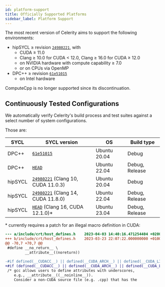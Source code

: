 ```yaml
---
id: platform-support
title: Officially Supported Platforms
sidebar_label: Platform Support
---
```


The most recent version of Celerity aims to support the following environments:

* hipSYCL ≥ revision [`24980221`](https://github.com/illuhad/hipSYCL/commit/24980221), with
  * CUDA ≥ 11.0
  * Clang ≥ 10.0 for CUDA &lt; 12.0, Clang ≥ 16.0 for CUDA ≥ 12.0
  * on NVIDIA hardware with compute capability ≥ 7.0
  * or on CPUs via OpenMP
* DPC++ ≥ revision [`61e51015`](https://github.com/intel/llvm/commit/61e51015)
  * on Intel hardware

ComputeCpp is no longer supported since its discontinuation.

## Continuously Tested Configurations

We automatically verify Celerity's build process and test suites against a select number of system configurations.

Those are:

| SYCL       | SYCL version                                                                             | OS           | Build type     |
|------------|------------------------------------------------------------------------------------------|--------------|----------------|
| DPC++      | [`61e51015`](https://github.com/intel/llvm/commit/61e51015)                              | Ubuntu 20.04 | Debug          |
| DPC++      | [`HEAD`](https://github.com/intel/llvm/)                                                 | Ubuntu 22.04 | Debug, Release |
| hipSYCL    | [`24980221`](https://github.com/illuhad/hipSYCL/commit/24980221) (Clang 10, CUDA 11.0.3) | Ubuntu 20.04 | Debug          |
| hipSYCL    | [`24980221`](https://github.com/illuhad/hipSYCL/commit/24980221) (Clang 14, CUDA 11.8.0) | Ubuntu 22.04 | Debug, Release |
| hipSYCL    | [`HEAD`](https://github.com/illuhad/hipSYCL) (Clang 16, CUDA 12.1.0)\*                   | Ubuntu 23.04 | Debug, Release |

\* currently requires a patch for an illegal macro definition in CUDA:
  
```diff
--- a/include/crt/host_defines.h	2023-04-03 14:40:16.471254404 +0200
+++ b/include/crt/host_defines.h	2023-03-23 22:07:22.000000000 +0100
@@ -70,7 +70,7 @@
 #define __no_return__ \
         __attribute__((noreturn))
         
-#if defined(__CUDACC__) || defined(__CUDA_ARCH__) || defined(__CUDA_LIBDEVICE__)
+#if (defined(__CUDACC__) || defined(__CUDA_ARCH__) || defined(__CUDA_LIBDEVICE__)) && !defined(__clang__)
 /* gcc allows users to define attributes with underscores, 
    e.g., __attribute__((__noinline__)).
    Consider a non-CUDA source file (e.g. .cpp) that has the 

```